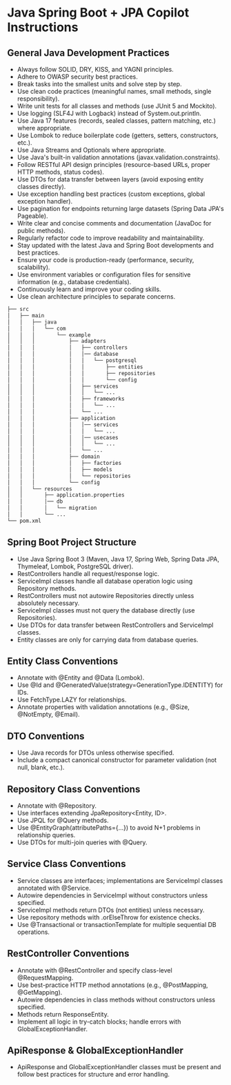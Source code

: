 # Java Spring Boot + JPA Copilot Instructions

## General Java Development Practices
- Always follow SOLID, DRY, KISS, and YAGNI principles.
- Adhere to OWASP security best practices.
- Break tasks into the smallest units and solve step by step.
- Use clean code practices (meaningful names, small methods, single responsibility).
- Write unit tests for all classes and methods (use JUnit 5 and Mockito).
- Use logging (SLF4J with Logback) instead of System.out.println.
- Use Java 17 features (records, sealed classes, pattern matching, etc.) where appropriate.
- Use Lombok to reduce boilerplate code (getters, setters, constructors, etc.).
- Use Java Streams and Optionals where appropriate.
- Use Java's built-in validation annotations (javax.validation.constraints).
- Follow RESTful API design principles (resource-based URLs, proper HTTP methods, status codes).
- Use DTOs for data transfer between layers (avoid exposing entity classes directly).
- Use exception handling best practices (custom exceptions, global exception handler).
- Use pagination for endpoints returning large datasets (Spring Data JPA's Pageable).
- Write clear and concise comments and documentation (JavaDoc for public methods).
- Regularly refactor code to improve readability and maintainability.
- Stay updated with the latest Java and Spring Boot developments and best practices.
- Ensure your code is production-ready (performance, security, scalability).
- Use environment variables or configuration files for sensitive information (e.g., database credentials).
- Continuously learn and improve your coding skills.
- Use clean architecture principles to separate concerns.
```bash
├── src
│   ├── main
│   │   ├── java
│   │   │   └── com
│   │   │       └── example
│   │   │           ├── adapters
│   │   │           │   ├── controllers
│   │   │           │   │── database
│   │   │           │   │   └── postgresql     
│   │   │           │   │       ├── entities    
│   │   │           │   │       ├── repositories 
│   │   │           │   │       └── config      
│   │   │           │   ├── services
│   │   │           │   │   └── ...
│   │   │           │   ├── frameworks
│   │   │           │   │   └── ...
│   │   │           │   └── ...
│   │   │           ├── application
│   │   │           │   │── services              
│   │   │           │   │   └── ...
│   │   │           │   │── usecases                
│   │   │           │   │   └── ...
│   │   │           │   └── ...
│   │   │           ├── domain
│   │   │           │   ├── factories           
│   │   │           │   ├── models              
│   │   │           │   └── repositories        
│   │   │           └── config
│   │   └── resources
│   │       ├── application.properties
│   │       │── db
│   │       │   └── migration                     
│   │       └── ...
└── pom.xml
```

## Spring Boot Project Structure
- Use Java Spring Boot 3 (Maven, Java 17, Spring Web, Spring Data JPA, Thymeleaf, Lombok, PostgreSQL driver).
- RestControllers handle all request/response logic.
- ServiceImpl classes handle all database operation logic using Repository methods.
- RestControllers must not autowire Repositories directly unless absolutely necessary.
- ServiceImpl classes must not query the database directly (use Repositories).
- Use DTOs for data transfer between RestControllers and ServiceImpl classes.
- Entity classes are only for carrying data from database queries.

## Entity Class Conventions
- Annotate with @Entity and @Data (Lombok).
- Use @Id and @GeneratedValue(strategy=GenerationType.IDENTITY) for IDs.
- Use FetchType.LAZY for relationships.
- Annotate properties with validation annotations (e.g., @Size, @NotEmpty, @Email).

## DTO Conventions
- Use Java records for DTOs unless otherwise specified.
- Include a compact canonical constructor for parameter validation (not null, blank, etc.).

## Repository Class Conventions
- Annotate with @Repository.
- Use interfaces extending JpaRepository<Entity, ID>.
- Use JPQL for @Query methods.
- Use @EntityGraph(attributePaths={...}) to avoid N+1 problems in relationship queries.
- Use DTOs for multi-join queries with @Query.

## Service Class Conventions
- Service classes are interfaces; implementations are ServiceImpl classes annotated with @Service.
- Autowire dependencies in ServiceImpl without constructors unless specified.
- ServiceImpl methods return DTOs (not entities) unless necessary.
- Use repository methods with .orElseThrow for existence checks.
- Use @Transactional or transactionTemplate for multiple sequential DB operations.

## RestController Conventions
- Annotate with @RestController and specify class-level @RequestMapping.
- Use best-practice HTTP method annotations (e.g., @PostMapping, @GetMapping).
- Autowire dependencies in class methods without constructors unless specified.
- Methods return ResponseEntity<ApiResponse>.
- Implement all logic in try-catch blocks; handle errors with GlobalExceptionHandler.

## ApiResponse & GlobalExceptionHandler
- ApiResponse and GlobalExceptionHandler classes must be present and follow best practices for structure and error handling.